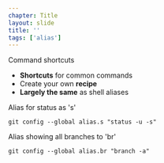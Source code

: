 ```yaml
---
chapter: Title
layout: slide
title: ''
tags: ['alias']
---
```


Command shortcuts

* __Shortcuts__ for common commands
* Create your own __recipe__
* __Largely the same__ as shell aliases

Alias for status as 's'

	git config --global alias.s "status -u -s"

Alias showing all branches to 'br'

	git config --global alias.br "branch -a"